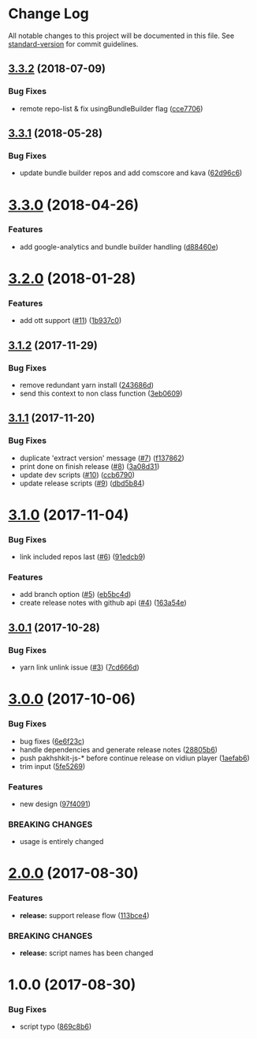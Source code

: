 # Change Log

All notable changes to this project will be documented in this file. See [standard-version](https://github.com/conventional-changelog/standard-version) for commit guidelines.

<a name="3.3.2"></a>
## [3.3.2](https://github.com/vidiun/pakhshkit-js-env-manger/compare/v3.3.1...v3.3.2) (2018-07-09)


### Bug Fixes

* remote repo-list & fix usingBundleBuilder flag ([cce7706](https://github.com/vidiun/pakhshkit-js-env-manger/commit/cce7706))



<a name="3.3.1"></a>
## [3.3.1](https://github.com/vidiun/pakhshkit-js-env-manger/compare/v3.3.0...v3.3.1) (2018-05-28)


### Bug Fixes

* update bundle builder repos and add comscore and kava ([62d96c6](https://github.com/vidiun/pakhshkit-js-env-manger/commit/62d96c6))



<a name="3.3.0"></a>
# [3.3.0](https://github.com/vidiun/pakhshkit-js-env-manger/compare/v3.2.0...v3.3.0) (2018-04-26)


### Features

* add google-analytics and bundle builder handling ([d88460e](https://github.com/vidiun/pakhshkit-js-env-manger/commit/d88460e))



<a name="3.2.0"></a>
# [3.2.0](https://github.com/vidiun/pakhshkit-js-env-manger/compare/v3.1.2...v3.2.0) (2018-01-28)


### Features

* add ott support ([#11](https://github.com/vidiun/pakhshkit-js-env-manger/issues/11)) ([1b937c0](https://github.com/vidiun/pakhshkit-js-env-manger/commit/1b937c0))



<a name="3.1.2"></a>
## [3.1.2](https://github.com/vidiun/pakhshkit-js-env-manger/compare/v3.1.1...v3.1.2) (2017-11-29)


### Bug Fixes

* remove redundant yarn install ([243686d](https://github.com/vidiun/pakhshkit-js-env-manger/commit/243686d))
* send this context to non class function ([3eb0609](https://github.com/vidiun/pakhshkit-js-env-manger/commit/3eb0609))



<a name="3.1.1"></a>
## [3.1.1](https://github.com/vidiun/pakhshkit-js-env-manger/compare/v3.1.0...v3.1.1) (2017-11-20)


### Bug Fixes

* duplicate 'extract version' message ([#7](https://github.com/vidiun/pakhshkit-js-env-manger/issues/7)) ([f137862](https://github.com/vidiun/pakhshkit-js-env-manger/commit/f137862))
* print done on finish release ([#8](https://github.com/vidiun/pakhshkit-js-env-manger/issues/8)) ([3a08d31](https://github.com/vidiun/pakhshkit-js-env-manger/commit/3a08d31))
* update dev scripts ([#10](https://github.com/vidiun/pakhshkit-js-env-manger/issues/10)) ([ccb6790](https://github.com/vidiun/pakhshkit-js-env-manger/commit/ccb6790))
* update release scripts ([#9](https://github.com/vidiun/pakhshkit-js-env-manger/issues/9)) ([dbd5b84](https://github.com/vidiun/pakhshkit-js-env-manger/commit/dbd5b84))



<a name="3.1.0"></a>
# [3.1.0](https://github.com/vidiun/pakhshkit-js-env-manger/compare/v3.0.1...v3.1.0) (2017-11-04)


### Bug Fixes

* link included repos last ([#6](https://github.com/vidiun/pakhshkit-js-env-manger/issues/6)) ([91edcb9](https://github.com/vidiun/pakhshkit-js-env-manger/commit/91edcb9))


### Features

* add branch option ([#5](https://github.com/vidiun/pakhshkit-js-env-manger/issues/5)) ([eb5bc4d](https://github.com/vidiun/pakhshkit-js-env-manger/commit/eb5bc4d))
* create release notes with github api ([#4](https://github.com/vidiun/pakhshkit-js-env-manger/issues/4)) ([163a54e](https://github.com/vidiun/pakhshkit-js-env-manger/commit/163a54e))



<a name="3.0.1"></a>
## [3.0.1](https://github.com/vidiun/pakhshkit-js-env-manger/compare/v3.0.0...v3.0.1) (2017-10-28)


### Bug Fixes

* yarn link unlink issue ([#3](https://github.com/vidiun/pakhshkit-js-env-manger/issues/3)) ([7cd666d](https://github.com/vidiun/pakhshkit-js-env-manger/commit/7cd666d))



<a name="3.0.0"></a>
# [3.0.0](https://github.com/vidiun/pakhshkit-js-env-manger/compare/v2.0.0...v3.0.0) (2017-10-06)


### Bug Fixes

* bug fixes ([6e6f23c](https://github.com/vidiun/pakhshkit-js-env-manger/commit/6e6f23c))
* handle dependencies and generate release notes ([28805b6](https://github.com/vidiun/pakhshkit-js-env-manger/commit/28805b6))
* push pakhshkit-js-* before continue release on vidiun player ([1aefab6](https://github.com/vidiun/pakhshkit-js-env-manger/commit/1aefab6))
* trim input ([5fe5269](https://github.com/vidiun/pakhshkit-js-env-manger/commit/5fe5269))


### Features

* new design ([97f4091](https://github.com/vidiun/pakhshkit-js-env-manger/commit/97f4091))


### BREAKING CHANGES

* usage is entirely changed



<a name="2.0.0"></a>
# [2.0.0](https://github.com/vidiun/pakhshkit-js-env-manger/compare/v1.0.0...v2.0.0) (2017-08-30)


### Features

* **release:** support release flow ([113bce4](https://github.com/vidiun/pakhshkit-js-env-manger/commit/113bce4))


### BREAKING CHANGES

* **release:** script names has been changed



<a name="1.0.0"></a>
# 1.0.0 (2017-08-30)


### Bug Fixes

* script typo ([869c8b6](https://github.com/vidiun/pakhshkit-js-env-manger/commit/869c8b6))
